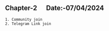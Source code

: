 ## Chapter-2 &nbsp;&nbsp;&nbsp;&nbsp; Date:-07/04/2024
```
1. Community join
2. Telegram Link join
```
